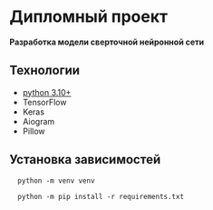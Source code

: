 # Дипломный проект
****Разработка модели сверточной нейронной сети****

## Технологии
* [python 3.10+](https://www.python.org/)
* TensorFlow
* Keras
* Aiogram
* Pillow

## Установка зависимостей
```console
  python -m venv venv
```
```console
  python -m pip install -r requirements.txt
```
